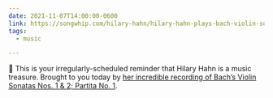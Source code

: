 ```yaml
---
date: 2021-11-07T14:00:00-0600
link: https://songwhip.com/hilary-hahn/hilary-hahn-plays-bach-violin-sonatas-nos-1-and-2-partita-no-1
tags:
  - music

---
```


🎼 This is your irregularly-scheduled reminder that Hilary Hahn is a music treasure. Brought to you today by [her incredible recording of Bach’s Violin Sonatas Nos. 1 & 2; Partita No. 1]({{link}}).